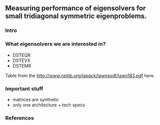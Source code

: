 ## Measuring performance of eigensolvers for small tridiagonal symmetric eigenproblems.

### Intro

### What eigensolvers we are interested in?

* DSTEQR
* DSTEVX
* DSTEMR

Table from the http://www.netlib.org/lapack/lawnspdf/lawn183.pdf here.

### Important stuff

* matrices are synthetic
* only one architecture + tech specs

### References
 

